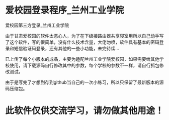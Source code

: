 # 爱校园登录程序_兰州工业学院

爱校园第三方登录_兰州工业学院

由于甘肃爱校园的软件太恶心人，为了在下级接路由器共享寝室用所以自己动手写了这个软件，写的很简单，没有什么技术含量，大佬勿喷，软件具有基本的密码登录和短信验证码登录，还有其他的一些小功能，未完待续...

已上传了每个小版本的成品，主要为适配兰州工业学院爱校园，如果需要给其他学校使用，请下载源码自行修改其中的参数，每个学校的参数不一样，请自行抓包修改测试。

由于是写完了才想到存到github当自己的一次小练习，所以只保留了最新版本的源码压缩包。

# 此软件仅供交流学习，请勿做其他用途！
